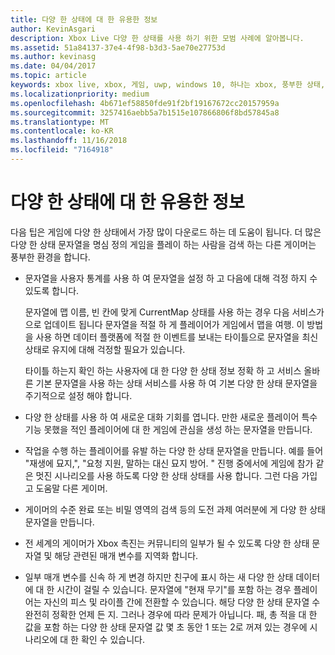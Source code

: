 ```yaml
---
title: 다양 한 상태에 대 한 유용한 정보
author: KevinAsgari
description: Xbox Live 다양 한 상태를 사용 하기 위한 모범 사례에 알아봅니다.
ms.assetid: 51a84137-37e4-4f98-b3d3-5ae70e27753d
ms.author: kevinasg
ms.date: 04/04/2017
ms.topic: article
keywords: xbox live, xbox, 게임, uwp, windows 10, 하나는 xbox, 풍부한 상태, 모범 사례
ms.localizationpriority: medium
ms.openlocfilehash: 4b671ef58850fde91f2bf19167672cc20157959a
ms.sourcegitcommit: 3257416aebb5a7b1515e107866806f8bd57845a8
ms.translationtype: MT
ms.contentlocale: ko-KR
ms.lasthandoff: 11/16/2018
ms.locfileid: "7164918"
---
```

# <a name="rich-presence-best-practices"></a>다양 한 상태에 대 한 유용한 정보

다음 팁은 게임에 다양 한 상태에서 가장 많이 다운로드 하는 데 도움이 됩니다. 더 많은 다양 한 상태 문자열을 명심 정의 게임을 플레이 하는 사람을 검색 하는 다른 게이머는 풍부한 환경을 합니다.

-   문자열을 사용자 통계를 사용 하 여 문자열을 설정 하 고 다음에 대해 걱정 하지 수 있도록 합니다.

    문자열에 맵 이름, 빈 칸에 맞게 CurrentMap 상태를 사용 하는 경우 다음 서비스가으로 업데이트 됩니다 문자열을 적절 하 게 플레이어가 게임에서 맵을 여행. 이 방법을 사용 하면 데이터 플랫폼에 적절 한 이벤트를 보내는 타이틀으로 문자열을 최신 상태로 유지에 대해 걱정할 필요가 있습니다.

    타이틀 하는지 확인 하는 사용자에 대 한 다양 한 상태 정보 정확 하 고 서비스 올바른 기본 문자열을 사용 하는 상태 서비스를 사용 하 여 기본 다양 한 상태 문자열을 주기적으로 설정 해야 합니다.

-   다양 한 상태를 사용 하 여 새로운 대화 기회를 엽니다. 만한 새로운 플레이어 특수 기능 못했을 적인 플레이어에 대 한 게임에 관심을 생성 하는 문자열을 만듭니다.

-   작업을 수행 하는 플레이어를 유발 하는 다양 한 상태 문자열을 만듭니다. 예를 들어 "재생에 묘지,", "요청 지원, 말하는 대신 묘지 방어. " 진행 중에서에 게임에 참가 같은 멋진 시나리오를 사용 하도록 다양 한 상태 상태를 사용 합니다. 그런 다음 가입 고 도움말 다른 게이머.

-   게이머의 수준 완료 또는 비밀 영역의 검색 등의 도전 과제 여러분에 게 다양 한 상태 문자열을 만듭니다.

-   전 세계의 게이머가 Xbox 촉진는 커뮤니티의 일부가 될 수 있도록 다양 한 상태 문자열 및 해당 관련된 매개 변수를 지역화 합니다.

-   일부 매개 변수를 신속 하 게 변경 하지만 친구에 표시 하는 새 다양 한 상태 데이터에 대 한 시간이 걸릴 수 있습니다. 문자열에 "현재 무기"를 포함 하는 경우 플레이어는 자신의 피스 및 라이플 간에 전환할 수 있습니다. 해당 다양 한 상태 문자열 수 완전히 정확한 언제 든 지. 그러나 경우에 따라 문제가 아닙니다. 패, 총 적을 대 한 값을 포함 하는 다양 한 상태 문자열 값 몇 초 동안 1 또는 2로 꺼져 있는 경우에 시나리오에 대 한 확인 수 있습니다.
